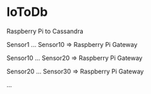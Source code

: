 # IoToDb
Raspberry Pi to Cassandra


Sensor1 ... Sensor10 => Raspberry Pi Gateway

Sensor10 ... Sensor20 => Raspberry Pi Gateway

Sensor20 ... Sensor30 => Raspberry Pi Gateway

...



